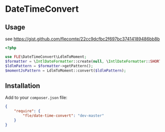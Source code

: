 DateTimeConvert
=====================

Usage
-----

see https://gist.github.com/flecomte/22cc9dcfbc2f697bc37414189486bb8b

```php
<?php

use FLE\DateTimeConvert\LdlmToMoment;
$formatter = \IntlDateFormatter::create(null, \IntlDateFormatter::SHORT, \IntlDateFormatter::NONE);
$ldlmPattern = $formatter->getPattern();
$momentJsPattern = LdlmToMoment::convert($ldlmPattern);
```

Installation
------------

Add to your `composer.json` file:

```json
{
    "require": {
        "fle/date-time-convert": "dev-master"
    }
}
```
